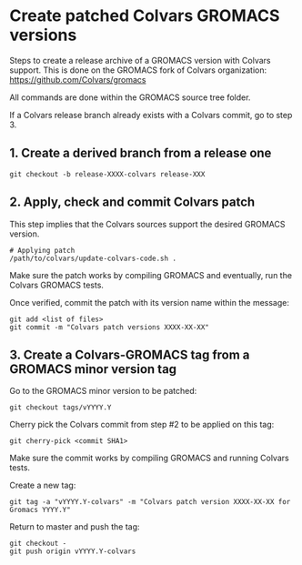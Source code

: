 # Create patched Colvars GROMACS versions

Steps to create a release archive of a GROMACS version with Colvars support.
This is done on the GROMACS fork of Colvars organization: https://github.com/Colvars/gromacs

All commands are done within the GROMACS source tree folder.

If a Colvars release branch already exists with a Colvars commit, go to step 3.

## 1. Create a derived branch from a release one

```
git checkout -b release-XXXX-colvars release-XXX
```

## 2. Apply, check and commit Colvars patch

This step implies that the Colvars sources support the desired GROMACS version.

```
# Applying patch
/path/to/colvars/update-colvars-code.sh .
```

Make sure the patch works by compiling GROMACS and eventually, run the Colvars GROMACS tests.

Once verified, commit the patch with its version name within the message:
```
git add <list of files>
git commit -m "Colvars patch versions XXXX-XX-XX"
```

## 3. Create a Colvars-GROMACS tag from a GROMACS minor version tag

Go to the GROMACS minor version to be patched:

```
git checkout tags/vYYYY.Y
```

Cherry pick the Colvars commit from step #2 to be applied on this tag:

```
git cherry-pick <commit SHA1>
```

Make sure the commit works by compiling GROMACS and running Colvars tests.

Create a new tag:
```
git tag -a "vYYYY.Y-colvars" -m "Colvars patch version XXXX-XX-XX for Gromacs YYYY.Y"
```

Return to master and push the tag:
```
git checkout -
git push origin vYYYY.Y-colvars
```
